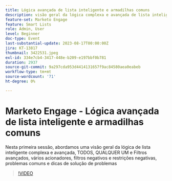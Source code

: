 ```yaml
---
title: Lógica avançada de lista inteligente e armadilhas comuns
description: visão geral da lógica complexa e avançada de lista inteligente, TODOS, QUALQUER UM e Filtros avançados, vários acionadores, filtros negativos e restrições negativas, problemas comuns e dicas de solução de problemas
feature-set: Marketo Engage
feature: Smart Lists
role: Admin, User
level: Beginner
doc-type: Event
last-substantial-update: 2023-08-17T00:00:00Z
jira: KT-13817
thumbnail: 3422531.jpeg
exl-id: 334e7cb4-3417-448e-b209-e197bbf0b781
duration: 2937
source-git-commit: 9a297cda953d4414131657f9ac84580aea0eabeb
workflow-type: tm+mt
source-wordcount: '71'
ht-degree: 0%

---
```


# Marketo Engage - Lógica avançada de lista inteligente e armadilhas comuns

Nesta primeira sessão, abordamos uma visão geral da lógica de lista inteligente complexa e avançada, TODOS, QUALQUER UM e Filtros avançados, vários acionadores, filtros negativos e restrições negativas, problemas comuns e dicas de solução de problemas

>[!VIDEO](https://video.tv.adobe.com/v/3422531/?learn=on)
